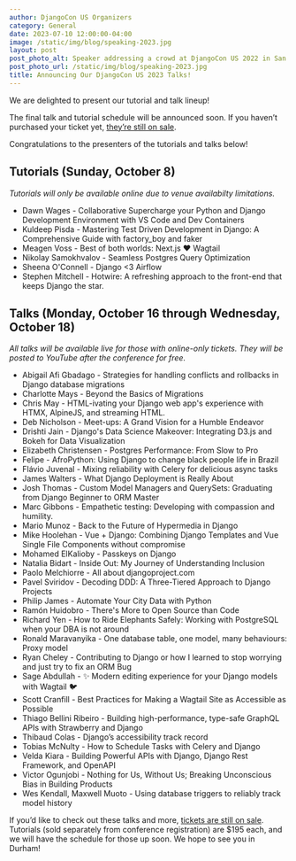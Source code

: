 ```yaml
---
author: DjangoCon US Organizers
category: General
date: 2023-07-10 12:00:00-04:00
image: /static/img/blog/speaking-2023.jpg
layout: post
post_photo_alt: Speaker addressing a crowd at DjangoCon US 2022 in San Diego
post_photo_url: /static/img/blog/speaking-2023.jpg
title: Announcing Our DjangoCon US 2023 Talks!
---
```


We are delighted to present our tutorial and talk lineup!

The final talk and tutorial schedule will be announced soon. If you haven’t purchased your ticket yet, [they’re still on sale]({{site.ticket_link}}).

Congratulations to the presenters of the tutorials and talks below!

## Tutorials (Sunday, October 8)

_Tutorials will only be available online due to venue availabilty limitations._

-   Dawn Wages - Collaborative Supercharge your Python and Django Development Environment with VS Code and Dev Containers
-   Kuldeep Pisda - Mastering Test Driven Development in Django: A Comprehensive Guide with factory_boy and faker
-   Meagen Voss - Best of both worlds: Next.js ❤️ Wagtail
-   Nikolay Samokhvalov - Seamless Postgres Query Optimization
-   Sheena O'Connell - Django <3 Airflow
-   Stephen Mitchell - Hotwire: A refreshing approach to the front-end that keeps Django the star.

## Talks (Monday, October 16 through Wednesday, October 18)

_All talks will be available live for those with online-only tickets. They will be posted to YouTube after the conference for free._

-   Abigail Afi Gbadago - Strategies for handling conflicts and rollbacks in Django database migrations
-   Charlotte Mays - Beyond the Basics of Migrations
-   Chris May - HTML-ivating your Django web app's experience with HTMX, AlpineJS, and streaming HTML.
-   Deb Nicholson - Meet-ups: A Grand Vision for a Humble Endeavor
-   Drishti Jain - Django's Data Science Makeover: Integrating D3.js and Bokeh for Data Visualization
-   Elizabeth Christensen - Postgres Performance: From Slow to Pro
-   Felipe - AfroPython: Using Django to change black people life in Brazil
-   Flávio Juvenal - Mixing reliability with Celery for delicious async tasks
-   James Walters - What Django Deployment is Really About
-   Josh Thomas - Custom Model Managers and QuerySets: Graduating from Django Beginner to ORM Master
-   Marc Gibbons - Empathetic testing: Developing with compassion and humility.
-   Mario Munoz - Back to the Future of Hypermedia in Django
-   Mike Hoolehan - Vue + Django: Combining Django Templates and Vue Single File Components without compromise
-   Mohamed ElKalioby - Passkeys on Django
-   Natalia Bidart - Inside Out: My Journey of Understanding Inclusion
-   Paolo Melchiorre - All about djangoproject.com
-   Pavel Sviridov - Decoding DDD: A Three-Tiered Approach to Django Projects
-   Philip James - Automate Your City Data with Python
-   Ramón Huidobro - There's More to Open Source than Code
-   Richard Yen - How to Ride Elephants Safely: Working with PostgreSQL when your DBA is not around
-   Ronald Maravanyika - One database table, one model, many behaviours: Proxy model
-   Ryan Cheley - Contributing to Django or how I learned to stop worrying and just try to fix an ORM Bug
-   Sage Abdullah - ✨ Modern editing experience for your Django models with Wagtail 🐦
-   Scott Cranfill - Best Practices for Making a Wagtail Site as Accessible as Possible
-   Thiago Bellini Ribeiro - Building high-performance, type-safe GraphQL APIs with Strawberry and Django
-   Thibaud Colas - Django’s accessibility track record
-   Tobias McNulty - How to Schedule Tasks with Celery and Django
-   Velda Kiara - Building Powerful APIs with Django, Django Rest Framework, and OpenAPI
-   Victor Ogunjobi - Nothing for Us, Without Us; Breaking Unconscious Bias in Building Products
-   Wes Kendall, Maxwell Muoto - Using database triggers to reliably track model history

If you’d like to check out these talks and more, [tickets are still on sale]({{site.ticket_link}}). Tutorials (sold separately from conference registration) are $195 each, and we will have the schedule for those up soon. We hope to see you in Durham!
